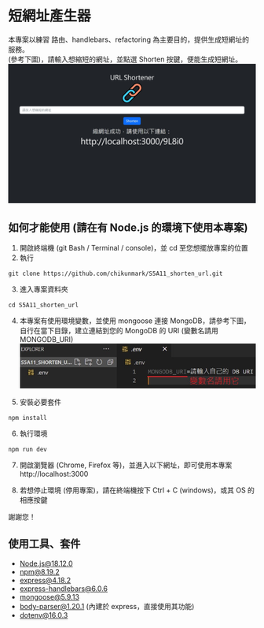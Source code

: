 # 短網址產生器
本專案以練習 路由、handlebars、refactoring 為主要目的，提供生成短網址的服務。  
(參考下圖)，請輸入想縮短的網址，並點選 Shorten 按鍵，便能生成短網址。
![demo](pics/example2.jpg)

## 如何才能使用 (請在有 Node.js 的環境下使用本專案)
1. 開啟終端機 (git Bash / Terminal / console)，並 cd 至您想擺放專案的位置
2. 執行
```
git clone https://github.com/chikunmark/S5A11_shorten_url.git
```
3. 進入專案資料夾
```
cd S5A11_shorten_url
```
4. 本專案有使用環境變數，並使用 mongoose 連接 MongoDB，請參考下圖，自行在當下目錄，建立連結到您的 MongoDB 的 URI (變數名請用 MONGODB_URI)
![.env demo](pics/example1-2.jpg)

5. 安裝必要套件
```
npm install
``` 
6. 執行環境
```
npm run dev
```  
7. 開啟瀏覽器 (Chrome, Firefox 等)，並進入以下網址，即可使用本專案  
http://localhost:3000
  
8. 若想停止環境 (停用專案)，請在終端機按下 Ctrl + C (windows)，或其 OS 的相應按鍵

謝謝您！

## 使用工具、套件
* Node.js@18.12.0
* npm@8.19.2
* express@4.18.2
* express-handlebars@6.0.6
* mongoose@5.9.13
* body-parser@1.20.1 (內建於 express，直接使用其功能)
* dotenv@16.0.3
